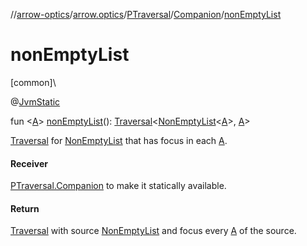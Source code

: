 //[arrow-optics](../../../../index.md)/[arrow.optics](../../index.md)/[PTraversal](../index.md)/[Companion](index.md)/[nonEmptyList](non-empty-list.md)

# nonEmptyList

[common]\

@[JvmStatic](https://kotlinlang.org/api/latest/jvm/stdlib/kotlin.jvm/-jvm-static/index.html)

fun &lt;[A](non-empty-list.md)&gt; [nonEmptyList](non-empty-list.md)(): [Traversal](../../index.md#153853783%2FClasslikes%2F-617900156)&lt;[NonEmptyList](../../../../../arrow-core/arrow-core/arrow.core/-non-empty-list/index.md)&lt;[A](non-empty-list.md)&gt;, [A](non-empty-list.md)&gt;

[Traversal](../../index.md#153853783%2FClasslikes%2F-617900156) for [NonEmptyList](../../../../../arrow-core/arrow-core/arrow.core/-non-empty-list/index.md) that has focus in each [A](non-empty-list.md).

#### Receiver

[PTraversal.Companion](index.md) to make it statically available.

#### Return

[Traversal](../../index.md#153853783%2FClasslikes%2F-617900156) with source [NonEmptyList](../../../../../arrow-core/arrow-core/arrow.core/-non-empty-list/index.md) and focus every [A](non-empty-list.md) of the source.
